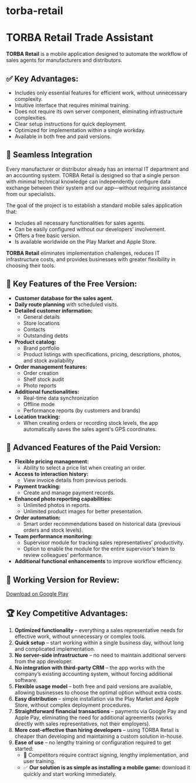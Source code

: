 # torba-retail

# TORBA Retail Trade Assistant

**TORBA Retail** is a mobile application designed to automate the workflow of sales agents for manufacturers and distributors.

## ✅ Key Advantages:
- Includes only essential features for efficient work, without unnecessary complexity.
- Intuitive interface that requires minimal training.
- Does not require its own server component, eliminating infrastructure complexities.
- Clear setup instructions for quick deployment.
- Optimized for implementation within a single workday.
- Available in both free and paid versions.

## 📌 Seamless Integration
Every manufacturer or distributor already has an internal IT department and an accounting system. TORBA Retail is designed so that a single person with minimal technical knowledge can independently configure data exchange between their system and our app—without requiring assistance from our specialists.

The goal of the project is to establish a standard mobile sales application that:
- Includes all necessary functionalities for sales agents.
- Can be easily configured without our developers’ involvement.
- Offers a free basic version.
- Is available worldwide on the Play Market and Apple Store.

**TORBA Retail** eliminates implementation challenges, reduces IT infrastructure costs, and provides businesses with greater flexibility in choosing their tools.

## 📌 Key Features of the Free Version:
- **Customer database for the sales agent.**
- **Daily route planning** with scheduled visits.
- **Detailed customer information:**
  - General details
  - Store locations
  - Contacts
  - Outstanding debts
- **Product catalog:**
  - Brand portfolio
  - Product listings with specifications, pricing, descriptions, photos, and stock availability
- **Order management features:**
  - Order creation
  - Shelf stock audit
  - Photo reports
- **Additional functionalities:**
  - Real-time data synchronization
  - Offline mode
  - Performance reports (by customers and brands)
- **Location tracking:**
  - When creating orders or recording stock levels, the app automatically saves the sales agent's GPS coordinates.

## 🚀 Advanced Features of the Paid Version:
- **Flexible pricing management:**
  - Ability to select a price list when creating an order.
- **Access to interaction history:**
  - View invoice details from previous periods.
- **Payment tracking:**
  - Create and manage payment records.
- **Enhanced photo reporting capabilities:**
  - Unlimited photos in reports.
  - Unlimited product images for better presentation.
- **Order automation:**
  - Smart order recommendations based on historical data (previous orders and stock levels).
- **Team performance monitoring:**
  - Supervisor module for tracking sales representatives’ productivity.
  - Option to enable the module for the entire supervisor’s team to review colleagues' performance.
- **Additional functional enhancements** to improve workflow efficiency.

## 🔗 Working Version for Review:
[Download on Google Play](https://play.google.com/store/apps/details?id=com.torba.TORBARetail)

## 🏆 Key Competitive Advantages:
1. **Optimized functionality** – everything a sales representative needs for effective work, without unnecessary or complex tools.
2. **Quick setup** – start working within a single business day, without long and complicated implementation.
3. **No server-side infrastructure** – no need to maintain additional servers from the app developer.
4. **No integration with third-party CRM** – the app works with the company’s existing accounting system, without forcing additional software.
5. **Flexible usage model** – both free and paid versions are available, allowing businesses to choose the optimal option without extra costs.
6. **Easy distribution** – simple installation via the Play Market and Apple Store, without complex deployment procedures.
7. **Straightforward financial transactions** – payments via Google Pay and Apple Pay, eliminating the need for additional agreements (works directly with sales representatives, not their employers).
8. **More cost-effective than hiring developers** – using TORBA Retail is cheaper than developing and maintaining a custom solution in-house.
9. **Ease of use** – no lengthy training or configuration required to get started:
   - 📌 Competitors require contract signing, lengthy implementation, and user training.
   - ✅ **Our solution is as simple as installing a mobile game:** download it quickly and start working immediately.
